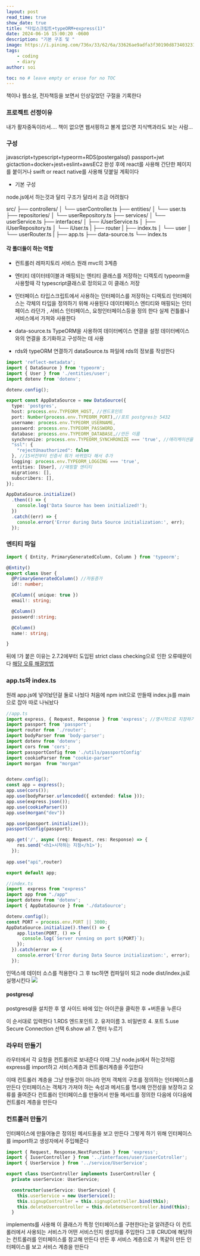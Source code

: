 ```yaml
---
layout: post
read_time: true
show_date: true
title: "타입스크립트+typeORM+express(1)"
date: 2024-06-16 15:00:20 -0600
description: "기본 구조 및 "
image: https://i.pinimg.com/736x/33/62/6a/33626ae9adfa3f30190d8734032315b2.jpg
tags: 
    - coding
    - diary
author: soi

toc: no # leave empty or erase for no TOC
---
```

책이나 웹소설, 전자책등을 보면서 인상깊었던 구절을 기록한다 

### 프로젝트 선정이유 
내가 활자중독이라서....
책이 없으면 웹서핑하고 볼게 없으면 지식백과라도 보는 사람...

### 구성
javascript+typescript+typeorm+RDS(postergalsql)
passport+jwt
gictaction+docker+jest+eslint+awsEC2
완성 후에 react를 사용해 간단한 페이지를 붙이거나 swift or react native를 사용해 덧붙일 계획이다 

- 기본 구성

node.js에서 하는것과 달리 구조가 달라서 조금 어려웠다 

src/
├── controllers/
│ └── userController.ts
├── entities/
│ └── user.ts
├── repositories/
│ └── userRepository.ts
├── services/
│ └── userService.ts
├── interfaces/
│ ├── iUserService.ts
│ ├── iUserRepository.ts
│ └── iUser.ts
| ├── router
| ├── index.ts
│ └── user
│ └── userRouter.ts
|
├── app.ts
├── data-source.ts
└── index.ts

#### 각 폴더들이 하는 역할

- 컨트롤러 레파지토리 서비스
원래 mvc의 3계층

- 엔티티
데이터테이블과 매핑되는 엔티티 클래스를 저장하는 디렉토리 
typeorm을 사용할때 각 typescript클래스로 정의되고 이 클래스 저장

- 인터페이스 
타입스크립트에서 사용하는 인터페이스를 저장하는 디렉토리 
인터페이스는 갹체의 타입을 정의하기 위해 사용된다
데이터페이스 엔티티와 매핑되는 인터페이스 라던가 , 서비스 인터페이스, 요청인터페이스등을 정의 한다 
실제 컨틀롤나 서비스에서 가져와 사용한다 

- data-source.ts
TypeORM을 사용하여 데이터베이스 연결을 설정
 데이터베이스와의 연결을 초기화하고 구성하는 데 사용

 - rds와 typeORM 연결하기
 dataSource.ts 파일에 rds의 정보를 작성한다 
```typescript
import 'reflect-metadata';
import { DataSource } from 'typeorm';
import { User } from './entities/user';
import dotenv from 'dotenv';

dotenv.config();

export const AppDataSource = new DataSource({
  type: 'postgres',
  host: process.env.TYPEORM_HOST, //엔드포인트
  port: Number(process.env.TYPEORM_PORT),//포트 postgres는 5432
  username: process.env.TYPEORM_USERNAME, 
  password: process.env.TYPEORM_PASSWORD,
  database: process.env.TYPEORM_DATABASE,//만든 이름
  synchronize: process.env.TYPEORM_SYNCHRONIZE === 'true', //애리케이션을 시작할 때 엔티티와 데이터베이스 테이블을 자동으로 동기화
  "ssl": {
    "rejectUnauthorized": false
  }, //15버전부터 인증서 뭐가 바뀌었다 해서 추가 
  logging: process.env.TYPEORM_LOGGING === 'true',
  entities: [User], //매핑할 엔티티
  migrations: [],
  subscribers: [],
});

AppDataSource.initialize()
  .then(() => {
    console.log('Data Source has been initialized!');
  })
  .catch((err) => {
    console.error('Error during Data Source initialization:', err);
  });
```
### 엔티티 파일
```typescript
import { Entity, PrimaryGeneratedColumn, Column } from 'typeorm';

@Entity()
export class User {
  @PrimaryGeneratedColumn() //자동증가
  id!: number;

  @Column({ unique: true }) 
  email!: string;

  @Column()
  password!:string;

  @Column()
  name!: string;

}
```
뒤에 !가 붙은 이유는  2.7.2에부터 도입된 strict class checking으로 인한 오류때문이다 
[해당 오류 해결방법](https://github.com/songyouhyun/External-Brain/blob/master/Language/TypeScript/typescript_error.md)

### app.ts와 index.ts
원래 app.js에 넣어놨던걸 둘로 나눴다 
처음에 npm init으로 만들때 index.js를 main으로 잡아 따로 나눠놨다 
```typescript
//app.ts
import express, { Request, Response } from 'express'; //명시적으로 지정하기 위해 사용
import passport from 'passport';
import router from './router';
import bodyParser from 'body-parser';
import dotenv from 'dotenv';
import cors from 'cors';
import passportConfig from './utils/passportConfig'
import cookieParser from "cookie-parser"
import morgan  from "morgan"


dotenv.config();
const app = express();
app.use(cors());
app.use(bodyParser.urlencoded({ extended: false }));
app.use(express.json());
app.use(cookieParser())
app.use(morgan("dev"))

app.use(passport.initialize());
passportConfig(passport);

app.get('/', async (req: Request, res: Response) => {
    res.send('<h1>시작하는 지점</h1>');
  });
  
app.use("api",router)

export default app;
```
```typescript
//index.ts
import  express from "express"
import app from "./app"
import dotenv from 'dotenv';
import { AppDataSource } from './dataSource';

dotenv.config();
const PORT = process.env.PORT || 3000;
AppDataSource.initialize().then(() => {
    app.listen(PORT, () => {
      console.log(`Server running on port ${PORT}`);
    });
  }).catch(error => {
    console.error('Error during Data Source initialization:', error);
  });
```

인덱스에 데이터 소스를 적용한다 
그 후 tsc하면 컴파일이 되고 node dist/index.js로 실행시킨다 
![](https://velog.velcdn.com/images/soijeongg/post/b2cee74d-a886-4b76-a3b9-42382d2ca755/image.png)

#### postgresql
postgresql을 설치한 후  옆 사이드 바에 있는 아이콘을 클릭한 후 +버튼을 누른다 

이 순서대로 입력한다 
1.RDS 엔드포인트 
2. 유저이름
3. 비밀번호 
4. 포트
5.use Secure Connection 선택
6.show all
7. 엔터 누르기

### 라우터 만들기 
라우터에서 각 요청을 컨트롤러로 보내준다 
이때 그냥 node.js에서 하는것처럼 express를 import하고 서비스계층과 컨트롤러계층을 주입한다 

이때 컨트롤러 계층을 그냥 만들것이 아니라 먼저  객체의 구조를 정의하는 인터페이스를 만든다 
인터페이스는 객체가 가져야 하는 속성과 메서드를 명시해 안전성을 보장하고 오류를 줄여준다 
컨트롤러 인터페이스를 만들어서 만들 메서드를 정의한 다음에 이다음에 컨트롤러 계층을 만든다 

### 컨트롤러 만들기 
인터페이스에  만들어놓은 정의된 메서드들을 보고 만든다 
그렇게 하기 위해 인터페이스를 import하고 생성자에서 주입해준다 
```typescript
import { Request, Response,NextFunction } from 'express';
import { IuserController } from '../interfaces/user/iuserCotroller';
import { UserService } from '../service/UserService';

export class UserController implements IuserController {
  private userService: UserService;

  constructor(userService: UserService) {
    this.userService = new UserService();
    this.signupController = this.signupController.bind(this);
    this.deleteUsercontroller = this.deleteUsercontroller.bind(this);
  }
```
implements를 사용해 이 클래스가 특정 인터페이스를 구현한다는걸 알려준다 
이 컨트롤러에서 사용되는 서비스가 어떤 서비스인지 생성자를 주입한다 
그후 CRUD에 해당하는 컨트롤러를 인터페이스를 참고해 만든다 
만든 후 서비스 계층으로 가 똑같이 만든 인터페이스를 보고 서비스 계층을 만든다 


